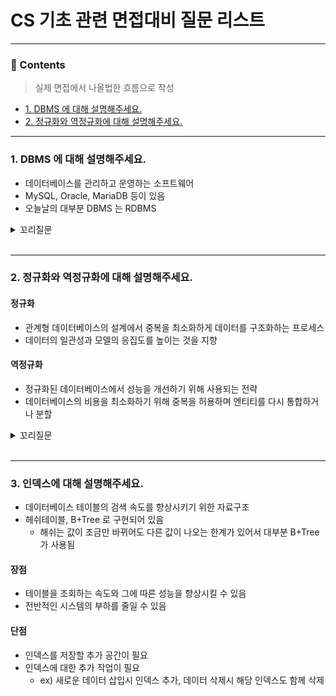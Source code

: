 # CS 기초 관련 면접대비 질문 리스트

<hr>

### 📄 Contents
> 실제 면접에서 나올법한 흐름으로 작성
- [1. DBMS 에 대해 설명해주세요.](#1-dbms-에-대해-설명해주세요)
- [2. 정규화와 역정규화에 대해 설명해주세요.](#2-정규화와-역정규화에-대해-설명해주세요) 
---

### 1. DBMS 에 대해 설명해주세요.
- 데이터베이스를 관리하고 운영하는 소프트웨어
- MySQL, Oracle, MariaDB 등이 있음
- 오늘날의 대부분 DBMS 는 RDBMS


<details>
<summary>꼬리질문</summary>
<div markdown="1">

### RDBMS 의 특징에 대해 설명해주세요.
- Column 과 Row 로 이루어져 있는 2차원 구조
- 스키마를 지정하고 이를 기반으로 데이터 저장
- 데이터의 무결성을 유지하기 위한 제약 조건 설정
- 테이블간의 관계를 정의하고 Join 을 통해 데이터 질의와 분석 수행
- 트랜잭션을 관리하여 일관성과 안전성을 보장하며 ACID(원자성, 일관성, 고립성, 지송석) 를 충족

<br>

###  SQL 과 NoSQL 에 대해 설명해주세요.

#### SQL
- 정해진 데이터 스키마에 따라 데이터가 저장
- 테이블간의 관계를 맺음

#### NoSQL
- 스키마, 관계 둘다 없음
- 데이터는 document 라고 부르며 JSON 과 비슷한 형태를 가짐
- 스키마가 없으므로 데이터의 구조를 알 수 없거나 변경될 가능성이 있을때 사용

### SQL 의 종류에 대해 설명해주세요.

#### DDL
- DB 의 구조 또는 스키마를 정의하는데 사용
- 명령어를 입력하는 순간 Auto Commit 됨
- `CREATE`, `ALTER`, `DROP`, `RENAME`

#### DML
- DB 의 데이터를 조작할때 사용
- 명령어를 입력후 COMMIT 으로 트랜잭션을 종료해야 반영됨 (DB 마다 약간의 차이 있음)
- `SELECT`, `INSERT`, `UPDATE`, `DELETE`

#### DCL
- 데이터 제어 
- DB 접근 권한작업을 할때 사용
- 명령어를 입력하는 순간 Auto Commit 됨
- `GRANT`, `REVOKE`

<br>

<br>

</div>
</details>

<br>

---

### 2. 정규화와 역정규화에 대해 설명해주세요.

#### 정규화
- 관계형 데이터베이스의 설계에서 중복을 최소화하게 데이터를 구조화하는 프로세스
- 데이터의 일관성과 모델의 응집도를 높이는 것을 지향

#### 역정규화
- 정규화된 데이터베이스에서 성능을 개선하기 위해 사용되는 전략
- 데이터베이스의 비용을 최소화하기 위해 중복을 허용하며 엔티티를 다시 통합하거나 분할

<details>
<summary>꼬리질문</summary>
<div markdown="1">

### 정규화의 절차에 대해 설명해주세요.

#### 1차 정규화
- 같은 성격과 내용의 컬럼이 연속적으로 나타나는 컬럼이 존재할 때 해당 컬럼을 새로운 테이블로 분리

#### 2차 정규화
- PK 가 복합키일 경우 구분하여 분리

#### 3차 정규화
- PK에 의존하지 않고 일반컬럼에 의존하는 컬럼들을 분리

</div>
</details>

<br>

---

### 3. 인덱스에 대해 설명해주세요.
- 데이터베이스 테이블의 검색 속도를 향상시키기 위한 자료구조
- 헤쉬테이블, B+Tree 로 구현되어 있음
  - 해쉬는 값이 조금만 바뀌어도 다른 값이 나오는 한계가 있어서 대부분 B+Tree 가 사용됨 

#### 장점
- 테이블을 조회하는 속도와 그에 따른 성능을 향상시킬 수 있음
- 전반적인 시스템의 부하를 줄일 수 있음

#### 단점
- 인덱스를 저장할 추가 공간이 필요
- 인덱스에 대한 추가 작업이 필요
  - ex) 새로운 데이터 삽입시 인덱스 추가, 데이터 삭제시 해당 인덱스도 함께 삭제 


<br>
<br>